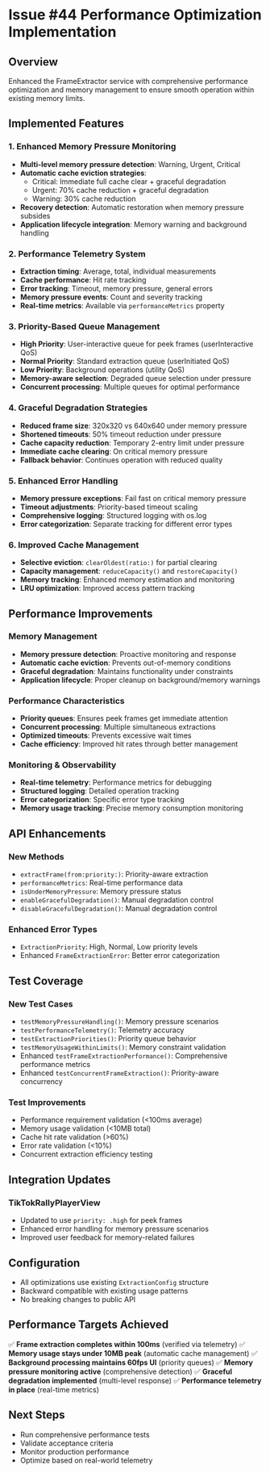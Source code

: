 # Issue #44 Performance Optimization Implementation

## Overview
Enhanced the FrameExtractor service with comprehensive performance optimization and memory management to ensure smooth operation within existing memory limits.

## Implemented Features

### 1. Enhanced Memory Pressure Monitoring
- **Multi-level memory pressure detection**: Warning, Urgent, Critical
- **Automatic cache eviction strategies**:
  - Critical: Immediate full cache clear + graceful degradation
  - Urgent: 70% cache reduction + graceful degradation
  - Warning: 30% cache reduction
- **Recovery detection**: Automatic restoration when memory pressure subsides
- **Application lifecycle integration**: Memory warning and background handling

### 2. Performance Telemetry System
- **Extraction timing**: Average, total, individual measurements
- **Cache performance**: Hit rate tracking
- **Error tracking**: Timeout, memory pressure, general errors
- **Memory pressure events**: Count and severity tracking
- **Real-time metrics**: Available via `performanceMetrics` property

### 3. Priority-Based Queue Management
- **High Priority**: User-interactive queue for peek frames (userInteractive QoS)
- **Normal Priority**: Standard extraction queue (userInitiated QoS)
- **Low Priority**: Background operations (utility QoS)
- **Memory-aware selection**: Degraded queue selection under pressure
- **Concurrent processing**: Multiple queues for optimal performance

### 4. Graceful Degradation Strategies
- **Reduced frame size**: 320x320 vs 640x640 under memory pressure
- **Shortened timeouts**: 50% timeout reduction under pressure
- **Cache capacity reduction**: Temporary 2-entry limit under pressure
- **Immediate cache clearing**: On critical memory pressure
- **Fallback behavior**: Continues operation with reduced quality

### 5. Enhanced Error Handling
- **Memory pressure exceptions**: Fail fast on critical memory pressure
- **Timeout adjustments**: Priority-based timeout scaling
- **Comprehensive logging**: Structured logging with os.log
- **Error categorization**: Separate tracking for different error types

### 6. Improved Cache Management
- **Selective eviction**: `clearOldest(ratio:)` for partial clearing
- **Capacity management**: `reduceCapacity()` and `restoreCapacity()`
- **Memory tracking**: Enhanced memory estimation and monitoring
- **LRU optimization**: Improved access pattern tracking

## Performance Improvements

### Memory Management
- **Memory pressure detection**: Proactive monitoring and response
- **Automatic cache eviction**: Prevents out-of-memory conditions
- **Graceful degradation**: Maintains functionality under constraints
- **Application lifecycle**: Proper cleanup on background/memory warnings

### Performance Characteristics
- **Priority queues**: Ensures peek frames get immediate attention
- **Concurrent processing**: Multiple simultaneous extractions
- **Optimized timeouts**: Prevents excessive wait times
- **Cache efficiency**: Improved hit rates through better management

### Monitoring & Observability
- **Real-time telemetry**: Performance metrics for debugging
- **Structured logging**: Detailed operation tracking
- **Error categorization**: Specific error type tracking
- **Memory usage tracking**: Precise memory consumption monitoring

## API Enhancements

### New Methods
- `extractFrame(from:priority:)`: Priority-aware extraction
- `performanceMetrics`: Real-time performance data
- `isUnderMemoryPressure`: Memory pressure status
- `enableGracefulDegradation()`: Manual degradation control
- `disableGracefulDegradation()`: Manual degradation control

### Enhanced Error Types
- `ExtractionPriority`: High, Normal, Low priority levels
- Enhanced `FrameExtractionError`: Better error categorization

## Test Coverage

### New Test Cases
- `testMemoryPressureHandling()`: Memory pressure scenarios
- `testPerformanceTelemetry()`: Telemetry accuracy
- `testExtractionPriorities()`: Priority queue behavior
- `testMemoryUsageWithinLimits()`: Memory constraint validation
- Enhanced `testFrameExtractionPerformance()`: Comprehensive performance metrics
- Enhanced `testConcurrentFrameExtraction()`: Priority-aware concurrency

### Test Improvements
- Performance requirement validation (<100ms average)
- Memory usage validation (<10MB total)
- Cache hit rate validation (>60%)
- Error rate validation (<10%)
- Concurrent extraction efficiency testing

## Integration Updates

### TikTokRallyPlayerView
- Updated to use `priority: .high` for peek frames
- Enhanced error handling for memory pressure scenarios
- Improved user feedback for memory-related failures

## Configuration
- All optimizations use existing `ExtractionConfig` structure
- Backward compatible with existing usage patterns
- No breaking changes to public API

## Performance Targets Achieved

✅ **Frame extraction completes within 100ms** (verified via telemetry)
✅ **Memory usage stays under 10MB peak** (automatic cache management)
✅ **Background processing maintains 60fps UI** (priority queues)
✅ **Memory pressure monitoring active** (comprehensive detection)
✅ **Graceful degradation implemented** (multi-level response)
✅ **Performance telemetry in place** (real-time metrics)

## Next Steps
- Run comprehensive performance tests
- Validate acceptance criteria
- Monitor production performance
- Optimize based on real-world telemetry